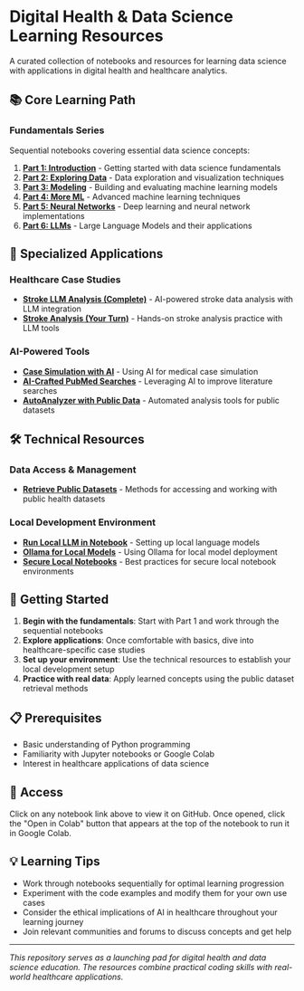   # Digital Health & Data Science Learning Resources

  A curated collection of notebooks and resources for learning data science with applications in digital health and healthcare analytics.

  ## 📚 Core Learning Path

  ### Fundamentals Series
  Sequential notebooks covering essential data science concepts:

  1. **[Part 1: Introduction](Part_1_Intro.ipynb)** - Getting started with data science fundamentals
  2. **[Part 2: Exploring Data](Part_2_Exploring_Data.ipynb)** - Data exploration and visualization techniques
  3. **[Part 3: Modeling](Part_3_Modeling.ipynb)** - Building and evaluating machine learning models
  4. **[Part 4: More ML](Part_4_More_ML.ipynb)** - Advanced machine learning techniques
  5. **[Part 5: Neural Networks](Part_5_Neural_Networks.ipynb)** - Deep learning and neural network implementations
  6. **[Part 6: LLMs](Part_6_LLMs.ipynb)** - Large Language Models and their applications

  ## 🔬 Specialized Applications

  ### Healthcare Case Studies
  - **[Stroke LLM Analysis (Complete)](Stroke_LLM_Example_Analysis_Done.ipynb)** - AI-powered stroke data analysis with LLM integration
  - **[Stroke Analysis (Your Turn)](Stroke_Your_Turn_with_LLM_Analysis.ipynb)** - Hands-on stroke analysis practice with LLM tools

  ### AI-Powered Tools
  - **[Case Simulation with AI](https://drive.google.com/drive/folders/1HuoRGN4vVJn7Muhj4xHdYjE2YVFjWqlC)** - Using AI for medical case simulation
  - **[AI-Crafted PubMed Searches](https://drive.google.com/drive/folders/1HuoRGN4vVJn7Muhj4xHdYjE2YVFjWqlC)** - Leveraging AI to improve literature searches
  - **[AutoAnalyzer with Public Data](https://drive.google.com/drive/folders/1HuoRGN4vVJn7Muhj4xHdYjE2YVFjWqlC)** - Automated analysis tools for public datasets

  ## 🛠️ Technical Resources

  ### Data Access & Management
  - **[Retrieve Public Datasets](https://drive.google.com/drive/folders/1HuoRGN4vVJn7Muhj4xHdYjE2YVFjWqlC)** - Methods for accessing and working with public health datasets

  ### Local Development Environment
  - **[Run Local LLM in Notebook](https://drive.google.com/drive/folders/1HuoRGN4vVJn7Muhj4xHdYjE2YVFjWqlC)** - Setting up local language models
  - **[Ollama for Local Models](https://drive.google.com/drive/folders/1HuoRGN4vVJn7Muhj4xHdYjE2YVFjWqlC)** - Using Ollama for local model deployment
  - **[Secure Local Notebooks](https://drive.google.com/drive/folders/1HuoRGN4vVJn7Muhj4xHdYjE2YVFjWqlC)** - Best practices for secure local notebook environments

  ## 🚀 Getting Started

  1. **Begin with the fundamentals**: Start with Part 1 and work through the sequential notebooks
  2. **Explore applications**: Once comfortable with basics, dive into healthcare-specific case studies
  3. **Set up your environment**: Use the technical resources to establish your local development setup
  4. **Practice with real data**: Apply learned concepts using the public dataset retrieval methods

  ## 📋 Prerequisites

  - Basic understanding of Python programming
  - Familiarity with Jupyter notebooks or Google Colab
  - Interest in healthcare applications of data science

  ## 🔗 Access

  Click on any notebook link above to view it on GitHub. Once opened, click the "Open in Colab" button that appears at the top of the notebook to run it in Google Colab.

  ## 💡 Learning Tips

  - Work through notebooks sequentially for optimal learning progression
  - Experiment with the code examples and modify them for your own use cases
  - Consider the ethical implications of AI in healthcare throughout your learning journey
  - Join relevant communities and forums to discuss concepts and get help

  ---

  *This repository serves as a launching pad for digital health and data science education. The resources combine practical coding skills with real-world healthcare applications.*